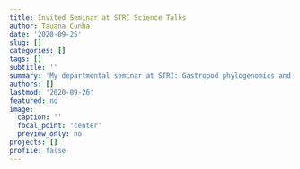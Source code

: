 ```yaml
---
title: Invited Seminar at STRI Science Talks
author: Tauana Cunha
date: '2020-09-25'
slug: []
categories: []
tags: []
subtitle: ''
summary: 'My departmental seminar at STRI: Gastropod phylogenomics and biogeography across 400 million years'
authors: []
lastmod: '2020-09-26'
featured: no
image:
  caption: ''
  focal_point: 'center'
  preview_only: no
projects: []
profile: false
---
```

